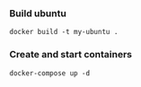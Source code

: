 ### Build ubuntu
```
docker build -t my-ubuntu .
```

### Create and start containers
```
docker-compose up -d
```